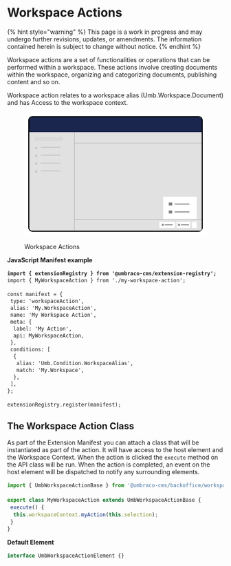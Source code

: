 # Workspace Actions

{% hint style="warning" %}
This page is a work in progress and may undergo further revisions, updates, or amendments. The information contained herein is subject to change without notice.
{% endhint %}

Workspace actions are a set of functionalities or operations that can be performed within a workspace. These actions involve creating documents within the workspace, organizing and categorizing documents, publishing content and so on.

Workspace action relates to a workspace alias (Umb.Workspace.Document) and has Access to the workspace context.

<figure><img src="../../../.gitbook/assets/workspace-actions.svg" alt=""><figcaption><p>Workspace Actions</p></figcaption></figure>

**JavaScript Manifest example**

<pre class="language-javascript"><code class="lang-javascript"><strong>import { extensionRegistry } from '@umbraco-cms/extension-registry';
</strong>import { MyWorkspaceAction } from './my-workspace-action';

const manifest = {
 type: 'workspaceAction',
 alias: 'My.WorkspaceAction',
 name: 'My Workspace Action',
 meta: {
  label: 'My Action',
  api: MyWorkspaceAction,
 },
 conditions: [
  {
   alias: 'Umb.Condition.WorkspaceAlias',
   match: 'My.Workspace',
  },
 ],
};

extensionRegistry.register(manifest);
</code></pre>

## The Workspace Action Class

As part of the Extension Manifest you can attach a class that will be instantiated as part of the action. It will have access to the host element and the Workspace Context. When the action is clicked the `execute` method on the API class will be run. When the action is completed, an event on the host element will be dispatched to notify any surrounding elements.

```ts
import { UmbWorkspaceActionBase } from '@umbraco-cms/backoffice/workspace';

export class MyWorkspaceAction extends UmbWorkspaceActionBase {
 execute() {
  this.workspaceContext.myAction(this.selection);
 }
}
```

**Default Element**

```typescript
interface UmbWorkspaceActionElement {}
```

